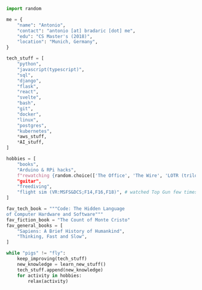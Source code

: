 <link rel="stylesheet" href="style.css">
<script src="script.js"></script>

<title>Antonio</title>


```python
import random

me = {
    "name": "Antonio",
    "contact": "antonio [at] bradaric [dot] me",
    "edu": "CS Master's (2018)",
    "location": "Munich, Germany",
}

tech_stuff = [
    "python",
    "javascript(typescript)",
    "sql",
    "django",
    "flask",
    "react",
    "svelte",
    "bash",
    "git",
    "docker",
    "linux",
    "postgres",
    "kubernetes",
    *aws_stuff,
    *AI_stuff,
]

hobbies = [
    "books",
    "Arduino & RPi hacks",
    f"rewatching {random.choice(['The Office', 'The Wire', 'LOTR (trilogy)']}",
    "guitar",
    "freediving",
    "flight sim (VR:MSFS&DCS;F14,F16,F18)", # watched Top Gun few times too many
]

fav_tech_book = """Code: The Hidden Language
of Computer Hardware and Software"""
fav_fiction_book = "The Count of Monte Cristo"
fav_general_books = [
    "Sapiens: A Brief History of Humankind",
    "Thinking, Fast and Slow",
]

while "pigs" != "fly":
    keep_improving(tech_stuff)
    new_knowledge = learn_new_stuff()
    tech_stuff.append(new_knowledge)
    for activity in hobbies:
        relax(activity)
```
<div style="display: none">U2FsdGVkX19QVgz3ZcqA1PnGva1Pig10CybthmTYoHS8lWQ78BJpeyG1LM9UxFQFBMOrWeJ0UoN2T37gVawAeA== # echo "foo" | openssl enc -aes-256-cbc -a -d -pass pass:"bar"</div>
<div style="display: none">U2FsdGVkX19Lt/ggsTDJhy2D72J4uzpkPLIzb4RVHoYs6dQ7yokrm0cYNG1O/8F9DbyGWrTnoD/Ay8eP1RI5ETmWXZnroOj5GuLWJD5hQRViz/Fkiixf1u6Kr/YQb70X% #echo "foo" | openssl enc -aes-256-cbc -salt -base64 -A -pbkdf2 -pass pass:"bar" -d</div>
